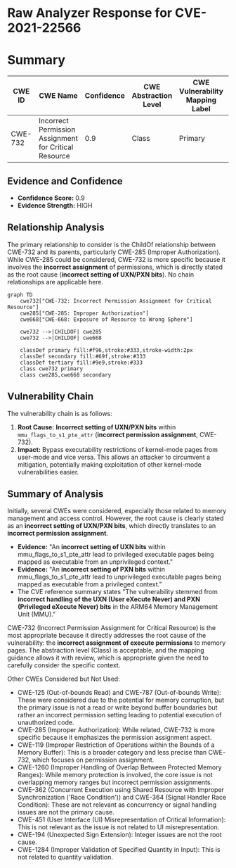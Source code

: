 # Raw Analyzer Response for CVE-2021-22566

# Summary
| CWE ID | CWE Name | Confidence | CWE Abstraction Level | CWE Vulnerability Mapping Label | CWE-Vulnerability Mapping Notes |
|---|---|---|---|---|---|
| CWE-732 | Incorrect Permission Assignment for Critical Resource | 0.9 | Class | Primary | Allowed-with-Review |

## Evidence and Confidence

*   **Confidence Score:** 0.9
*   **Evidence Strength:** HIGH

## Relationship Analysis
The primary relationship to consider is the ChildOf relationship between CWE-732 and its parents, particularly CWE-285 (Improper Authorization). While CWE-285 could be considered, CWE-732 is more specific because it involves the **incorrect assignment** of permissions, which is directly stated as the root cause (**incorrect setting of UXN/PXN bits**). No chain relationships are applicable here.

```mermaid
graph TD
    cwe732["CWE-732: Incorrect Permission Assignment for Critical Resource"]
    cwe285["CWE-285: Improper Authorization"]
    cwe668["CWE-668: Exposure of Resource to Wrong Sphere"]

    cwe732 -->|CHILDOF| cwe285
    cwe732 -->|CHILDOF| cwe668
    
    classDef primary fill:#f96,stroke:#333,stroke-width:2px
    classDef secondary fill:#69f,stroke:#333
    classDef tertiary fill:#9e9,stroke:#333
    class cwe732 primary
    class cwe285,cwe668 secondary
```

## Vulnerability Chain
The vulnerability chain is as follows:

1.  **Root Cause:** **Incorrect setting of UXN/PXN bits** within `mmu_flags_to_s1_pte_attr` (**incorrect permission assignment**, CWE-732).
2.  **Impact:** Bypass executability restrictions of kernel-mode pages from user-mode and vice versa. This allows an attacker to circumvent a mitigation, potentially making exploitation of other kernel-mode vulnerabilities easier.

## Summary of Analysis
Initially, several CWEs were considered, especially those related to memory management and access control. However, the root cause is clearly stated as an **incorrect setting of UXN/PXN bits**, which directly translates to an **incorrect permission assignment**.

*   **Evidence:** "An **incorrect setting of UXN bits** within mmu_flags_to_s1_pte_attr lead to privileged executable pages being mapped as executable from an unprivileged context."
*   **Evidence:** "An **incorrect setting of PXN bits** within mmu_flags_to_s1_pte_attr lead to unprivileged executable pages being mapped as executable from a privileged context."
*   The CVE reference summary states "The vulnerability stemmed from **incorrect handling of the UXN (User eXecute Never) and PXN (Privileged eXecute Never) bits** in the ARM64 Memory Management Unit (MMU)."

CWE-732 (Incorrect Permission Assignment for Critical Resource) is the most appropriate because it directly addresses the root cause of the vulnerability: the **incorrect assignment of execute permissions** to memory pages. The abstraction level (Class) is acceptable, and the mapping guidance allows it with review, which is appropriate given the need to carefully consider the specific context.

Other CWEs Considered but Not Used:

*   CWE-125 (Out-of-bounds Read) and CWE-787 (Out-of-bounds Write): These were considered due to the potential for memory corruption, but the primary issue is not a read or write beyond buffer boundaries but rather an incorrect permission setting leading to potential execution of unauthorized code.
*   CWE-285 (Improper Authorization): While related, CWE-732 is more specific because it emphasizes the permission assignment aspect.
*   CWE-119 (Improper Restriction of Operations within the Bounds of a Memory Buffer): This is a broader category and less precise than CWE-732, which focuses on permission assignment.
*   CWE-1260 (Improper Handling of Overlap Between Protected Memory Ranges): While memory protection is involved, the core issue is not overlapping memory ranges but incorrect permission assignments.
*   CWE-362 (Concurrent Execution using Shared Resource with Improper Synchronization ('Race Condition')) and CWE-364 (Signal Handler Race Condition): These are not relevant as concurrency or signal handling issues are not the primary cause.
*   CWE-451 (User Interface (UI) Misrepresentation of Critical Information): This is not relevant as the issue is not related to UI misrepresentation.
*   CWE-194 (Unexpected Sign Extension): Integer issues are not the root cause.
*   CWE-1284 (Improper Validation of Specified Quantity in Input): This is not related to quantity validation.
